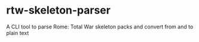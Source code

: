 # rtw-skeleton-parser
A CLI tool to parse Rome: Total War skeleton packs and convert from and to plain text

